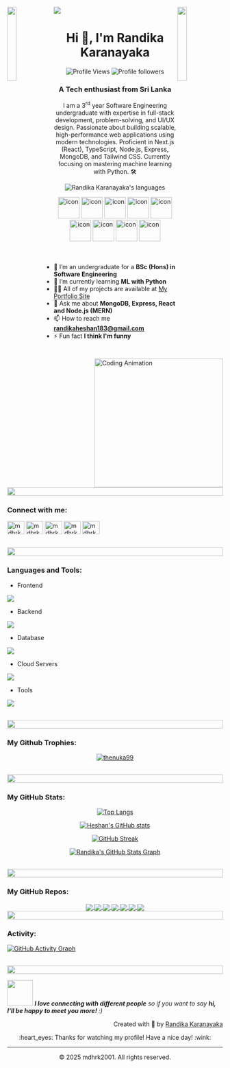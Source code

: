 ![](https://github.com/halfrost/halfrost/blob/master/icons/header_.png)
<img align="left" src="https://user-images.githubusercontent.com/65187002/144930161-2f783401-8d27-4fdf-a2f7-cc0ba32f1f1f.gif" width="21%" style="display:inline;"><img align="right" src="https://user-images.githubusercontent.com/65187002/144930161-2f783401-8d27-4fdf-a2f7-cc0ba32f1f1f.gif" width="21%" style="display:inline;">


<h1 align="center">Hi 👋, I'm Randika Karanayaka</h1>
<p align="center">
  <img src="https://komarev.com/ghpvc/?username=mdhrk2001&label=Profile%20views&color=0e75b6&style=flat" alt="Profile Views" />
  <img alt="Profile followers" src="https://img.shields.io/github/followers/mdhrk2001">
</p>
<h3 align="center">A Tech enthusiast from Sri Lanka</h3>
<p align="center">I am a 3<sup>rd</sup> year Software Engineering undergraduate with expertise in full-stack development, problem-solving, and UI/UX design. Passionate about building scalable, high-performance web applications using modern technologies. Proficient in Next.js (React), TypeScript, Node.js, Express, MongoDB, and Tailwind CSS. Currently focusing on mastering machine learning with Python. 🛠️</p>
<p align="center">  
<img src="https://img.shields.io/badge/Languages- JavaScript | TypeScript | Python | Java | PHP | MySQL -blue.svg" alt="Randika Karanayaka's languages" />
</p>

<div align="center">
  <img src="https://techstack-generator.vercel.app/java-icon.svg" alt="icon" width="50" height="50" />
  <img src="https://techstack-generator.vercel.app/python-icon.svg" alt="icon" width="50" height="50" />
  <img src="https://techstack-generator.vercel.app/ts-icon.svg" alt="icon" width="50" height="50" />
  <img src="https://techstack-generator.vercel.app/js-icon.svg" alt="icon"width="50" height="50" />
  <img src="https://techstack-generator.vercel.app/react-icon.svg" alt="icon" width="50" height="50" />
  <img src="https://techstack-generator.vercel.app/mysql-icon.svg" alt="icon" width="50" height="50" />
  <img src="https://techstack-generator.vercel.app/restapi-icon.svg" alt="icon" width="50" height="50" />
  <img src="https://techstack-generator.vercel.app/aws-icon.svg" alt="icon" width="50" height="50" />
  <img src="https://techstack-generator.vercel.app/github-icon.svg" alt="icon" width="50" height="50" />
</div>

<img align="right" alt="Coding Animation" width="300" src="https://user-images.githubusercontent.com/74038190/229223263-cf2e4b07-2615-4f87-9c38-e37600f8381a.gif">
<br><br>

- 🔭 I’m an undergraduate for a **BSc (Hons) in Software Engineering**
- 🌱 I’m currently learning **ML with Python**
- 👨‍💻 All of my projects are available at [My Portfolio Site](https://mdhrk2001-portfolio.vercel.app/projects)
- 💬 Ask me about **MongoDB, Express, React and Node.js (MERN)**
- 📫 How to reach me **randikaheshan183@gmail.com**
- ⚡ Fun fact **I think I'm funny**
<!-- - 📄 Know about my experiences [my experiences](http://supun.traditionalme.life/#resume) -->
<br>



<img src="https://i.imgur.com/dBaSKWF.gif" height="20" width="100%">



<h3 align="left">Connect with me:</h3>
<p align="left">
<a href="https://www.linkedin.com/in/mdhrk2001/" target="blank"><img align="center" src="https://raw.githubusercontent.com/rahuldkjain/github-profile-readme-generator/master/src/images/icons/Social/linked-in-alt.svg" alt="mdhrk2001 | LinkedIn" height="30" width="40" /></a>
<a href="https://www.facebook.com/mdhrk2001" target="blank"><img align="center" src="https://raw.githubusercontent.com/rahuldkjain/github-profile-readme-generator/master/src/images/icons/Social/facebook.svg" alt="mdhrk2001 | Facebook" height="30" width="40" /></a>
<a href="https://www.instagram.com/mdhrk2001" target="blank"><img align="center" src="https://raw.githubusercontent.com/rahuldkjain/github-profile-readme-generator/master/src/images/icons/Social/instagram.svg" alt="mdhrk2001 | Instagram" height="30" width="40" /></a>
<a href="https://www.youtube.com/@mdhrk2001" target="blank"><img align="center" src="https://raw.githubusercontent.com/rahuldkjain/github-profile-readme-generator/master/src/images/icons/Social/youtube.svg" alt="mdhrk2001 | YouTube" height="30" width="40" /></a>
<a href="https://wa.me/+94701048274" target="blank"><img align="center" src="https://raw.githubusercontent.com/rahuldkjain/github-profile-readme-generator/master/src/images/icons/Social/whatsapp.svg" alt="mdhrk2001 | YouTube" height="30" width="40" /></a>
</p>
<br>



<img src="https://i.imgur.com/dBaSKWF.gif" height="20" width="100%">



<h3 align="left">Languages and Tools:</h3>

- Frontend
<p align="left">
  <a href="https://skillicons.dev">
    <img src="https://skillicons.dev/icons?i=react,nextjs,tailwind,html,css" />
  </a>
</p>

- Backend
<p align="left">
  <a href="https://skillicons.dev">
    <img src="https://skillicons.dev/icons?i=nodejs,express,firebase" />
  </a>
</p>

- Database
<p align="left">
  <a href="https://skillicons.dev">
    <img src="https://skillicons.dev/icons?i=mongodb,mysql" />
  </a>
</p>

- Cloud Servers
<p align="left">
  <a href="https://skillicons.dev">
    <img src="https://skillicons.dev/icons?i=azure,aws,firebase" />
  </a>
</p>

- Tools
<p align="left">
  <a href="https://skillicons.dev">
    <img src="https://skillicons.dev/icons?i=git,github,figma,idea,vscode,postman" />
  </a>
</p>
<br/>



<img src="https://i.imgur.com/dBaSKWF.gif" height="20" width="100%">



<h3 align="left">My Github Trophies:</h3>
<p align="center">
 <a href="https://github.com/ryo-ma/github-profile-trophy">
  <img src="https://github-profile-trophy.vercel.app/?username=mdhrk2001&layout=compact&theme=algolia" alt="thenuka99" />
 </a>
</p>
<br>



<img src="https://i.imgur.com/dBaSKWF.gif" height="20" width="100%">



<h3 align="left">My GitHub Stats:</h3>
<div align="center">

[![Top Langs](https://github-readme-stats.vercel.app/api/top-langs/?username=mdhrk200&layout=compact&show_icons=true&theme=algolia)](https://github.com/anuraghazra/github-readme-stats)

[![Heshan's GitHub stats](https://github-readme-stats.vercel.app/api?username=mdhrk2001&show_icons=true&show=reviews,prs_merged,prs_merged_percentage,contribs,issues&theme=algolia)](https://github.com/anuraghazra/github-readme-stats)

[![GitHub Streak](https://streak-stats.demolab.com/?user=mdhrk2001&theme=algolia&background=0d1117&hide_border=true)](https://git.io/streak-stats)

[![Randika's GitHub Stats Graph](https://github-profile-summary-cards.vercel.app/api/cards/profile-details?username=mdhrk2001&theme=radical&hide_border=true)](https://github.com/mdhrk2001/mdhrk2001)

</div>
<br>



<img src="https://i.imgur.com/dBaSKWF.gif" height="20" width="100%">



<h3 align="left">My GitHub Repos:</h3>
<div align="center">

<a href="https://github.com/mdhrk2001/my-portfolio2">
  <img align="center" src="https://github-readme-stats.vercel.app/api/pin/?username=mdhrk2001&repo=my-portfolio2&title_color=ffffff&text_color=c9cacc&icon_color=2bbc8a&bg_color=1d1f21" />
</a>

<a href="https://github.com/mdhrk2001/online-shopping-site">
  <img align="center" src="https://github-readme-stats.vercel.app/api/pin/?username=mdhrk2001&repo=online-shopping-site&title_color=ffffff&text_color=c9cacc&icon_color=2bbc8a&bg_color=1d1f21" />
</a> 

<a href="https://github.com/mdhrk2001/Volunteer-Web-Application">
  <img align="center" src="https://github-readme-stats.vercel.app/api/pin/?username=mdhrk2001&repo=Volunteer-Web-Application&title_color=ffffff&text_color=c9cacc&icon_color=2bbc8a&bg_color=1d1f21" />
</a>

<a href="https://github.com/mdhrk2001/Pet_Care_Center-website">
  <img align="center" src="https://github-readme-stats.vercel.app/api/pin/?username=mdhrk2001&repo=Pet_Care_Center-website&title_color=ffffff&text_color=c9cacc&icon_color=2bbc8a&bg_color=1d1f21" />
</a>

<a href="https://github.com/mdhrk2001/Final-Project-Coursera-HTML">
  <img align="center" src="https://github-readme-stats.vercel.app/api/pin/?username=mdhrk2001&repo=Final-Project-Coursera-HTML&title_color=ffffff&text_color=c9cacc&icon_color=2bbc8a&bg_color=1d1f21" />

<a href="https://github.com/mdhrk2001/Final-Project-Coursera-CSS">
  <img align="center" src="https://github-readme-stats.vercel.app/api/pin/?username=mdhrk2001&repo=Final-Project-Coursera-CSS&title_color=ffffff&text_color=c9cacc&icon_color=2bbc8a&bg_color=1d1f21" />
</a>

<a href="https://github.com/mdhrk2001/hotel-booking-system">
  <img align="center" src="https://github-readme-stats.vercel.app/api/pin/?username=mdhrk2001&repo=hotel-booking-system&title_color=ffffff&text_color=c9cacc&icon_color=2bbc8a&bg_color=1d1f21" />
</a>

</div>
<be>


<img src="https://i.imgur.com/dBaSKWF.gif" height="20" width="100%">



<h3 align="left">Activity:</h3>

[![GitHub Activity Graph](https://github-readme-activity-graph.vercel.app/graph?username=mdhrk2001&custom_title=Randika's%20Contribution%20Graph&bg_color=0D1117&title_color=FFFFFF&color=7F3FBF&line=7F3FBF&point=7F3FBF&area_color=FFFFFF&area=true)](https://github.com/Ashutosh00710/github-readme-activity-graph)

<br>



<img src="https://i.imgur.com/dBaSKWF.gif" height="20" width="100%">



<img src="https://media.giphy.com/media/LnQjpWaON8nhr21vNW/giphy.gif" width="60"> <em><b>I love connecting with different people</b> so if you want to say <b>hi, I'll be happy to meet you more!</b> :)</em>
<br>
<p align="right" > Created with 🧡 by <a href="https://wa.me/+94701048274">Randika Karanayaka</a></p>

<div align="center">
  :heart_eyes: Thanks for watching my profile! Have a nice day! :wink: <br/>
</div>

------

<div align="center">
  &copy; 2025 mdhrk2001. All rights reserved.
</div>
